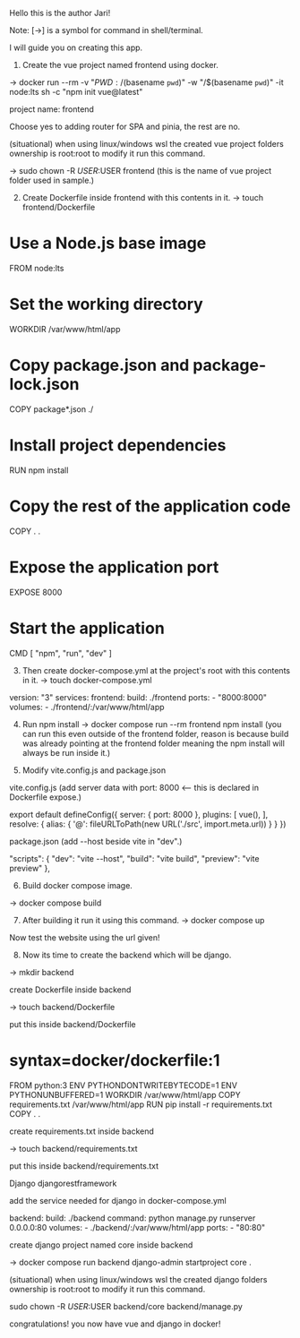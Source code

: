 Hello this is the author Jari!

Note: [->] is a symbol for command in shell/terminal.

I will guide you on creating this app.

1. Create the vue project named frontend using docker. 

-> docker run --rm -v "${PWD}:/$(basename `pwd`)" -w "/$(basename `pwd`)" -it node:lts sh -c "npm init vue@latest"

project name: frontend

Choose yes to adding router for SPA and pinia, the rest are no.

(situational)
when using linux/windows wsl the created vue project folders ownership is root:root to modify it run this command.

-> sudo chown -R $USER:$USER frontend (this is the name of vue project folder used in sample.)

2. Create Dockerfile inside frontend with this contents in it. -> touch frontend/Dockerfile

# Use a Node.js base image
FROM node:lts

# Set the working directory
WORKDIR /var/www/html/app

# Copy package.json and package-lock.json
COPY package*.json ./

# Install project dependencies
RUN npm install

# Copy the rest of the application code
COPY . .

# Expose the application port
EXPOSE 8000

# Start the application
CMD [ "npm", "run", "dev" ]

3. Then create docker-compose.yml at the project's root with this contents in it. -> touch docker-compose.yml

version: "3"
services:
  frontend:
    build: ./frontend
    ports:
      - "8000:8000"
    volumes:
      - ./frontend/:/var/www/html/app

4. Run npm install -> docker compose run --rm frontend npm install (you can run this even outside of the frontend folder, reason is because build was already pointing at the frontend folder meaning the npm install will always be run inside it.)

5. Modify vite.config.js and package.json

vite.config.js (add server data with port: 8000 <-- this is declared in Dockerfile expose.)

export default defineConfig({
  server: {
    port: 8000
  },
  plugins: [
    vue(),
  ],
  resolve: {
    alias: {
      '@': fileURLToPath(new URL('./src', import.meta.url))
    }
  }
})

package.json (add --host beside vite in "dev".)

"scripts": {
    "dev": "vite --host",
    "build": "vite build",
    "preview": "vite preview"
  },

6. Build docker compose image. 

-> docker compose build

7. After building it run it using this command. -> docker compose up

Now test the website using the url given!

8. Now its time to create the backend which will be django.

-> mkdir backend

create Dockerfile inside backend

-> touch backend/Dockerfile

put this inside backend/Dockerfile

# syntax=docker/dockerfile:1
FROM python:3
ENV PYTHONDONTWRITEBYTECODE=1
ENV PYTHONUNBUFFERED=1
WORKDIR /var/www/html/app
COPY requirements.txt /var/www/html/app
RUN pip install -r requirements.txt
COPY . .

create requirements.txt inside backend

-> touch backend/requirements.txt

put this inside backend/requirements.txt

Django
djangorestframework

add the service needed for django in docker-compose.yml

 backend:
    build: ./backend
    command: python manage.py runserver 0.0.0.0:80
    volumes:
      - ./backend/:/var/www/html/app
    ports:
      - "80:80"

create django project named core inside backend

-> docker compose run backend django-admin startproject core .

(situational)
when using linux/windows wsl the created django folders ownership is root:root to modify it run this command.

sudo chown -R $USER:$USER backend/core backend/manage.py



congratulations! you now have vue and django in docker!